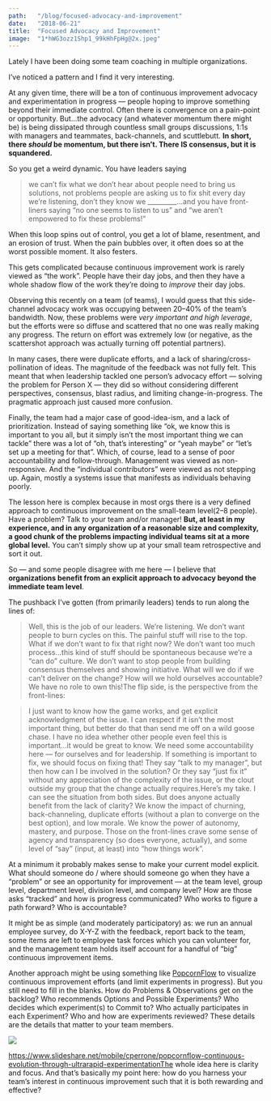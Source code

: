 ```yaml
---
path:	"/blog/focused-advocacy-and-improvement"
date:	"2018-06-21"
title:	"Focused Advocacy and Improvement"
image:	"1*hWG3ozz1Shp1_99kHhFpHg@2x.jpeg"
---
```


Lately I have been doing some team coaching in multiple organizations.

I’ve noticed a pattern and I find it very interesting.

At any given time, there will be a ton of continuous improvement advocacy and experimentation in progress — people hoping to improve something beyond their immediate control. Often there is convergence on a pain-point or opportunity. But…the advocacy (and whatever momentum there might be) is being dissipated through countless small groups discussions, 1:1s with managers and teammates, back-channels, and scuttlebutt. **In short, there *should* be momentum, but there isn’t. There IS consensus, but it is squandered.**

So you get a weird dynamic. You have leaders saying


> we can’t fix what we don’t hear about
> people need to bring us solutions, not problems
> people are asking us to fix shit every day
> we’re listening, don’t they know we \_\_\_\_\_\_\_\_\_…and you have front-liners saying “no one seems to listen to us” and “we aren’t empowered to fix these problems!”

When this loop spins out of control, you get a lot of blame, resentment, and an erosion of trust. When the pain bubbles over, it often does so at the worst possible moment. It also festers.

This gets complicated because continuous improvement work is rarely viewed as “the work”. People have their day jobs, and then they have a whole shadow flow of the work they’re doing to *improve* their day jobs.

Observing this recently on a team (of teams), I would guess that this side-channel advocacy work was occupying between 20–40% of the team’s bandwidth. Now, these problems were *very important and high leverage*, but the efforts were so diffuse and scattered that no one was really making any progress. The return on effort was extremely low (or negative, as the scattershot approach was actually turning off potential partners).

In many cases, there were duplicate efforts, and a lack of sharing/cross-pollination of ideas. The magnitude of the feedback was not fully felt. This meant that when leadership tackled one person’s advocacy effort — solving the problem for Person X — they did so without considering different perspectives, consensus, blast radius, and limiting change-in-progress. The pragmatic approach just caused more confusion.

Finally, the team had a major case of good-idea-ism, and a lack of prioritization. Instead of saying something like “ok, we know this is important to you all, but it simply isn’t the most important thing we can tackle” there was a lot of “oh, that’s interesting” or “yeah maybe” or “let’s set up a meeting for that”. Which, of course, lead to a sense of poor accountability and follow-through. Management was viewed as non-responsive. And the “individual contributors” were viewed as not stepping up. Again, mostly a systems issue that manifests as individuals behaving poorly.

The lesson here is complex because in most orgs there is a very defined approach to continuous improvement on the small-team level(2–8 people). Have a problem? Talk to your team and/or manager! **But, at least in my experience, and in any organization of a reasonable size and complexity, a good chunk of the problems impacting individual teams sit at a more global level.** You can’t simply show up at your small team retrospective and sort it out.

So — and some people disagree with me here — I believe that **organizations benefit from an explicit approach to advocacy beyond the immediate team level**.

The pushback I’ve gotten (from primarily leaders) tends to run along the lines of:


> Well, this is the job of our leaders. We’re listening. We don’t want people to burn cycles on this. The painful stuff will rise to the top. What if we don’t want to fix that right now? We don’t want too much process…this kind of stuff should be spontaneous because we’re a “can do” culture. We don’t want to stop people from building consensus themselves and showing initiative. What will we do if we can’t deliver on the change? How will we hold ourselves accountable? We have no role to own this!The flip side, is the perspective from the front-lines:


> I just want to know how the game works, and get explicit acknowledgment of the issue. I can respect if it isn’t the most important thing, but better do that than send me off on a wild goose chase. I have no idea whether other people even feel this is important…it would be great to know.
> We need some accountability here — for ourselves and for leadership. If something is important to fix, we should focus on fixing that! They say “talk to my manager”, but then how can I be involved in the solution? Or they say “just fix it” without any appreciation of the complexity of the issue, or the clout outside my group that the change actually requires.Here’s my take. I can see the situation from both sides. But does anyone actually benefit from the lack of clarity? We know the impact of churning, back-channeling, duplicate efforts (without a plan to converge on the best option), and low morale. We know the power of autonomy, mastery, and purpose. Those on the front-lines crave some sense of agency and transparency (so does everyone, actually), and some level of “say” (input, at least) into “how things work”.

At a minimum it probably makes sense to make your current model explicit. What should someone do / where should someone go when they have a “problem” or see an opportunity for improvement — at the team level, group level, department level, division level, and company level? How are those asks “tracked” and how is progress communicated? Who works to figure a path forward? Who is accountable?

It might be as simple (and moderately participatory) as: we run an annual employee survey, do X-Y-Z with the feedback, report back to the team, some items are left to employee task forces which you can volunteer for, and the management team holds itself account for a handful of “big” continuous improvement items.

Another approach might be using something like [PopcornFlow](https://www.slideshare.net/mobile/cperrone/popcornflow-continuous-evolution-through-ultrarapid-experimentation) to visualize continuous improvement efforts (and limit experiments in progress). But you still need to fill in the blanks. How do Problems & Observations get on the backlog? Who recommends Options and Possible Experiments? Who decides which experiment(s) to Commit to? Who actually participates in each Experiment? Who and how are experiments reviewed? These details are the details that matter to your team members.

![](/images/1*hWG3ozz1Shp1_99kHhFpHg@2x.jpeg)

https://www.slideshare.net/mobile/cperrone/popcornflow-continuous-evolution-through-ultrarapid-experimentationThe whole idea here is clarity and focus. And that’s basically my point here: how do you harness your team’s interest in continuous improvement such that it is both rewarding and effective?

